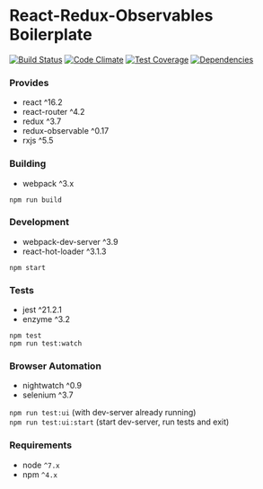 React-Redux-Observables Boilerplate
===

[![Build Status](https://travis-ci.org/kunihiko-t/react-redux-observables-boilerplate.svg?branch=master)](https://travis-ci.org/kunihiko-t/react-redux-observables-boilerplate) 
[![Code Climate](https://codeclimate.com/github/kunihiko-t/react-redux-observables-boilerplate/badges/gpa.svg)](https://codeclimate.com/github/kunihiko-t/react-redux-observables-boilerplate) [![Test Coverage](https://codeclimate.com/github/kunihiko-t/react-redux-observables-boilerplate/badges/coverage.svg)](https://codeclimate.com/github/kunihiko-t/react-redux-observables-boilerplate/coverage) [![Dependencies](https://david-dm.org/kunihiko-t/react-redux-observables-boilerplate.svg)](https://david-dm.org/kunihiko-t/react-redux-observables-boilerplate)


### Provides
- react ^16.2
- react-router ^4.2
- redux ^3.7
- redux-observable ^0.17
- rxjs ^5.5

### Building
- webpack ^3.x

`npm run build`

### Development
- webpack-dev-server ^3.9
- react-hot-loader ^3.1.3

`npm start`

### Tests
- jest ^21.2.1
- enzyme ^3.2

`npm test`  
`npm run test:watch`

### Browser Automation
- nightwatch ^0.9
- selenium ^3.7

`npm run test:ui` (with dev-server already running)  
`npm run test:ui:start` (start dev-server, run tests and exit) 

### Requirements
- node `^7.x`
- npm `^4.x`

